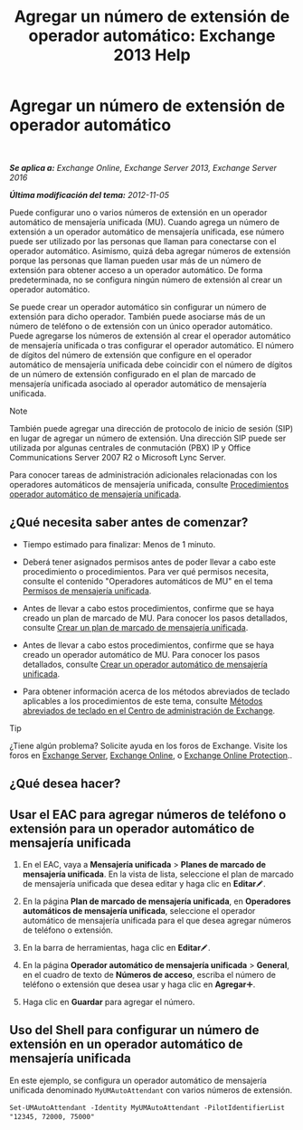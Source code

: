 ﻿---
title: 'Agregar un número de extensión de operador automático: Exchange 2013 Help'
TOCTitle: Agregar un número de extensión de operador automático
ms:assetid: f2bd62ba-1e01-4cb7-862c-c750752e20e0
ms:mtpsurl: https://technet.microsoft.com/es-es/library/Bb232200(v=EXCHG.150)
ms:contentKeyID: 49896010
ms.date: 05/22/2018
mtps_version: v=EXCHG.150
ms.translationtype: MT
---

# Agregar un número de extensión de operador automático

 

_**Se aplica a:** Exchange Online, Exchange Server 2013, Exchange Server 2016_

_**Última modificación del tema:** 2012-11-05_

Puede configurar uno o varios números de extensión en un operador automático de mensajería unificada (MU). Cuando agrega un número de extensión a un operador automático de mensajería unificada, ese número puede ser utilizado por las personas que llaman para conectarse con el operador automático. Asimismo, quizá deba agregar números de extensión porque las personas que llaman pueden usar más de un número de extensión para obtener acceso a un operador automático. De forma predeterminada, no se configura ningún número de extensión al crear un operador automático.

Se puede crear un operador automático sin configurar un número de extensión para dicho operador. También puede asociarse más de un número de teléfono o de extensión con un único operador automático. Puede agregarse los números de extensión al crear el operador automático de mensajería unificada o tras configurar el operador automático. El número de dígitos del número de extensión que configure en el operador automático de mensajería unificada debe coincidir con el número de dígitos de un número de extensión configurado en el plan de marcado de mensajería unificada asociado al operador automático de mensajería unificada.


> [!NOTE]
> También puede agregar una dirección de protocolo de inicio de sesión (SIP) en lugar de agregar un número de extensión. Una dirección SIP puede ser utilizada por algunas centrales de conmutación (PBX) IP y Office Communications Server 2007 R2 o Microsoft Lync Server.



Para conocer tareas de administración adicionales relacionadas con los operadores automáticos de mensajería unificada, consulte [Procedimientos operador automático de mensajería unificada](https://docs.microsoft.com/es-es/exchange/voice-mail-unified-messaging/automatically-answer-and-route-calls/um-auto-attendant-procedures).

## ¿Qué necesita saber antes de comenzar?

  - Tiempo estimado para finalizar: Menos de 1 minuto.

  - Deberá tener asignados permisos antes de poder llevar a cabo este procedimiento o procedimientos. Para ver qué permisos necesita, consulte el contenido "Operadores automáticos de MU" en el tema [Permisos de mensajería unificada](unified-messaging-permissions-exchange-2013-help.md).

  - Antes de llevar a cabo estos procedimientos, confirme que se haya creado un plan de marcado de MU. Para conocer los pasos detallados, consulte [Crear un plan de marcado de mensajería unificada](https://docs.microsoft.com/es-es/exchange/voice-mail-unified-messaging/connect-voice-mail-system/create-um-dial-plan).

  - Antes de llevar a cabo estos procedimientos, confirme que se haya creado un operador automático de MU. Para conocer los pasos detallados, consulte [Crear un operador automático de mensajería unificada](create-a-um-auto-attendant-exchange-2013-help.md).

  - Para obtener información acerca de los métodos abreviados de teclado aplicables a los procedimientos de este tema, consulte [Métodos abreviados de teclado en el Centro de administración de Exchange](keyboard-shortcuts-in-the-exchange-admin-center-exchange-online-protection-help.md).


> [!TIP]
> ¿Tiene algún problema? Solicite ayuda en los foros de Exchange. Visite los foros en <A href="https://go.microsoft.com/fwlink/p/?linkid=60612">Exchange Server</A>, <A href="https://go.microsoft.com/fwlink/p/?linkid=267542">Exchange Online</A>, o <A href="https://go.microsoft.com/fwlink/p/?linkid=285351">Exchange Online Protection</A>..



## ¿Qué desea hacer?

## Usar el EAC para agregar números de teléfono o extensión para un operador automático de mensajería unificada

1.  En el EAC, vaya a **Mensajería unificada** \> **Planes de marcado de mensajería unificada**. En la vista de lista, seleccione el plan de marcado de mensajería unificada que desea editar y haga clic en **Editar**![Icono Editar](images/Bb124582.6f53ccb2-1f13-4c02-bea0-30690e6ea71d(EXCHG.150).gif "Icono Editar").

2.  En la página **Plan de marcado de mensajería unificada**, en **Operadores automáticos de mensajería unificada**, seleccione el operador automático de mensajería unificada para el que desea agregar números de teléfono o extensión.

3.  En la barra de herramientas, haga clic en **Editar**![Icono Editar](images/Bb124582.6f53ccb2-1f13-4c02-bea0-30690e6ea71d(EXCHG.150).gif "Icono Editar").

4.  En la página **Operador automático de mensajería unificada** \> **General**, en el cuadro de texto de **Números de acceso**, escriba el número de teléfono o extensión que desea usar y haga clic en **Agregar**![Agregar icono](images/JJ218640.c1e75329-d6d7-4073-a27d-498590bbb558(EXCHG.150).gif "Agregar icono").

5.  Haga clic en **Guardar** para agregar el número.

## Uso del Shell para configurar un número de extensión en un operador automático de mensajería unificada

En este ejemplo, se configura un operador automático de mensajería unificada denominado `MyUMAutoAttendant` con varios números de extensión.

    Set-UMAutoAttendant -Identity MyUMAutoAttendant -PilotIdentifierList "12345, 72000, 75000"

